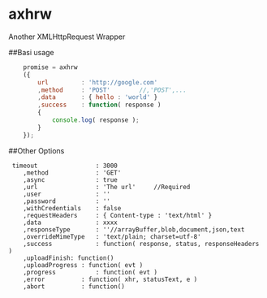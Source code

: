 # axhrw
Another XMLHttpRequest Wrapper


##Basi usage
```js
	promise = axhrw
	({
		url			: 'http://google.com'
		,method		: 'POST'		//,'POST',...
		,data		: { hello : 'world' }
		,success	: function( response )
		{
			console.log( response );
		}
	});
```
	
##Other Options
	
	 timeout				: 3000 	
		,method				: 'GET'		
		,async				: true			
		,url				: 'The url'		//Required
		,user				: ''
		,password			: ''
		,withCredentials	: false
		,requestHeaders		: { Content-type : 'text/html' }
		,data				: xxxx
		,responseType		: ''//arrayBuffer,blob,document,json,text
		,overrideMimeType	: 'text/plain; charset=utf-8'
		,success			: function( response, status, responseHeaders )
		,uploadFinish: function()
		,uploadProgress	: function( evt )
		,progress			: function( evt )
		,error			: function( xhr, statusText, e )
		,abort			: function()
	
